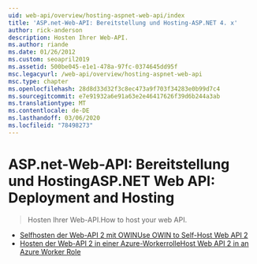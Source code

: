 ```yaml
---
uid: web-api/overview/hosting-aspnet-web-api/index
title: 'ASP.net-Web-API: Bereitstellung und Hosting-ASP.NET 4. x'
author: rick-anderson
description: Hosten Ihrer Web-API.
ms.author: riande
ms.date: 01/26/2012
ms.custom: seoapril2019
ms.assetid: 500be045-e1e1-478a-97fc-0374645dd95f
msc.legacyurl: /web-api/overview/hosting-aspnet-web-api
msc.type: chapter
ms.openlocfilehash: 28d8d33d32f3c8ec473a9f703f34283e0b99d7c4
ms.sourcegitcommit: e7e91932a6e91a63e2e46417626f39d6b244a3ab
ms.translationtype: MT
ms.contentlocale: de-DE
ms.lasthandoff: 03/06/2020
ms.locfileid: "78498273"
---
```

# <a name="aspnet-web-api-deployment-and-hosting"></a><span data-ttu-id="0ad30-103">ASP.net-Web-API: Bereitstellung und Hosting</span><span class="sxs-lookup"><span data-stu-id="0ad30-103">ASP.NET Web API: Deployment and Hosting</span></span>

> <span data-ttu-id="0ad30-104">Hosten Ihrer Web-API.</span><span class="sxs-lookup"><span data-stu-id="0ad30-104">How to host your web API.</span></span>

- [<span data-ttu-id="0ad30-105">Selfhosten der Web-API 2 mit OWIN</span><span class="sxs-lookup"><span data-stu-id="0ad30-105">Use OWIN to Self-Host Web API 2</span></span>](use-owin-to-self-host-web-api.md)
- [<span data-ttu-id="0ad30-106">Hosten der Web-API 2 in einer Azure-Workerrolle</span><span class="sxs-lookup"><span data-stu-id="0ad30-106">Host Web API 2 in an Azure Worker Role</span></span>](host-aspnet-web-api-in-an-azure-worker-role.md)
